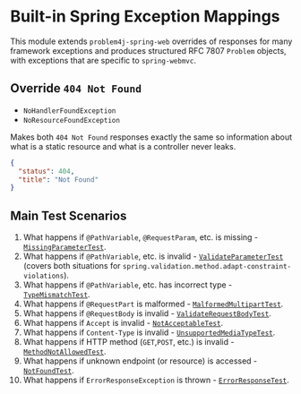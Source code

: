 # Built-in Spring Exception Mappings

This module extends `problem4j-spring-web` overrides of responses for many framework exceptions and produces structured
RFC 7807 `Problem` objects, with exceptions that are specific to `spring-webmvc`.

## Override `404 Not Found`

- `NoHandlerFoundException`
- `NoResourceFoundException`

Makes both `404 Not Found` responses exactly the same so information about what is a static resource and what is a
controller never leaks.

```json
{
  "status": 404,
  "title": "Not Found"
}
```

## Main Test Scenarios

1. What happens if `@PathVariable`, `@RequestParam`, etc. is missing - [`MissingParameterTest`][MissingParameterTest].
2. What happens if `@PathVariable`, etc. is invalid - [`ValidateParameterTest`][ValidateParameterTest] (covers both
   situations for `spring.validation.method.adapt-constraint-violations`).
3. What happens if `@PathVariable`, etc. has incorrect type - [`TypeMismatchTest`][TypeMismatchTest].
4. What happens if `@RequestPart` is malformed - [`MalformedMultipartTest`][MalformedMultipartTest].
5. What happens if `@RequestBody` is invalid - [`ValidateRequestBodyTest`][ValidateRequestBodyTest].
6. What happens if `Accept` is invalid - [`NotAcceptableTest`][NotAcceptableTest].
7. What happens if `Content-Type` is invalid - [`UnsupportedMediaTypeTest`][UnsupportedMediaTypeTest].
8. What happens if HTTP method (`GET`,`POST`, etc.) is invalid - [`MethodNotAllowedTest`][MethodNotAllowedTest].
9. What happens if unknown endpoint (or resource) is accessed - [`NotFoundTest`][NotFoundTest].
10. What happens if `ErrorResponseException` is thrown - [`ErrorResponseTest`][ErrorResponseTest].

[MissingParameterTest]: src/test/java/io/github/malczuuu/problem4j/spring/webmvc/integration/MissingParameterTest.java

[ValidateParameterTest]: src/test/java/io/github/malczuuu/problem4j/spring/webmvc/integration/ValidateParameterTest.java

[TypeMismatchTest]: src/test/java/io/github/malczuuu/problem4j/spring/webmvc/integration/TypeMismatchTest.java

[MalformedMultipartTest]: src/test/java/io/github/malczuuu/problem4j/spring/webmvc/integration/MalformedMultipartTest.java

[ValidateRequestBodyTest]: src/test/java/io/github/malczuuu/problem4j/spring/webmvc/integration/ValidateRequestBodyTest.java

[NotAcceptableTest]: src/test/java/io/github/malczuuu/problem4j/spring/webmvc/integration/NotAcceptableTest.java

[UnsupportedMediaTypeTest]: src/test/java/io/github/malczuuu/problem4j/spring/webmvc/integration/UnsupportedMediaTypeTest.java

[MethodNotAllowedTest]: src/test/java/io/github/malczuuu/problem4j/spring/webmvc/integration/MethodNotAllowedTest.java

[NotFoundTest]: src/test/java/io/github/malczuuu/problem4j/spring/webmvc/integration/NotFoundTest.java

[ErrorResponseTest]: src/test/java/io/github/malczuuu/problem4j/spring/webmvc/integration/ErrorResponseTest.java
